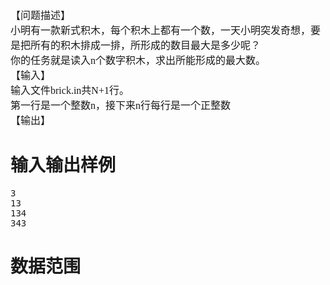 
<span style="font-family:&#39;Microsoft YaHei&#39;;font-size:16px;">【问题描述】</span><br/>
<span style="font-family:&#39;Microsoft YaHei&#39;;font-size:16px;"> 小明有一款新式积木，每个积木上都有一个数，一天小明突发奇想，要是把所有的积木排成一排，所形成的数目最大是多少呢？</span><br/>
<span style="font-family:&#39;Microsoft YaHei&#39;;font-size:16px;"> 你的任务就是读入n个数字积木，求出所能形成的最大数。</span><br/>
<span style="font-family:&#39;Microsoft YaHei&#39;;font-size:16px;"> 【输入</span><span style="font-family:&#39;Microsoft YaHei&#39;;font-size:16px;">】</span><br/>
<span style="font-family:&#39;Microsoft YaHei&#39;;font-size:16px;"> 输入文件brick.in共N+1行。</span><br/>
<span style="font-family:&#39;Microsoft YaHei&#39;;font-size:16px;"> 第一行是一个整数n，接下来n行每行是一个正整数</span><br/>
<span style="font-family:&#39;Microsoft YaHei&#39;;font-size:16px;"> 【输出】</span><br/>

# 输入输出样例


<pre>3
13
134
343
</pre>

# 数据范围


